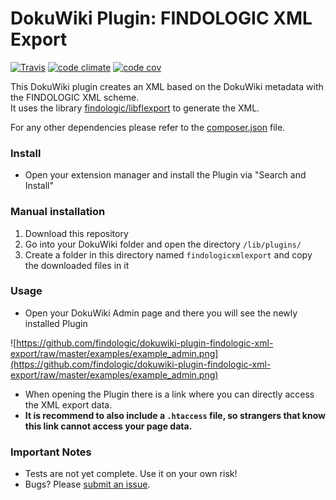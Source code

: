 # DokuWiki Plugin: FINDOLOGIC XML Export

[![Travis](https://travis-ci.org/findologic/dokuwiki-plugin-findologic-xml-export.svg?branch=master)](https://travis-ci.org/findologic/dokuwiki-plugin-findologic-xml-export/)
[![code climate](https://camo.githubusercontent.com/c4ca5e03a9cfcdcef3c074ceb2c0f3555725128d/68747470733a2f2f6170692e636f6465636c696d6174652e636f6d2f76312f6261646765732f33363239383432376434323736646231386661362f6d61696e7461696e6162696c697479)](https://codeclimate.com/github/findologic/dokuwiki-plugin-findologic-xml-export)
[![code cov](https://codecov.io/gh/findologic/dokuwiki-plugin-findologic-xml-export/branch/master/graph/badge.svg)](https://codecov.io/gh/findologic/dokuwiki-plugin-findologic-xml-export)

This DokuWiki plugin creates an XML based on the DokuWiki metadata with the FINDOLOGIC XML scheme.  
It uses the library [findologic/libflexport](https://github.com/findologic/libflexport) to generate the XML.

For any other dependencies please refer to the [composer.json](https://raw.githubusercontent.com/findologic/dokuwiki-plugin-findologic-xml-export/master/composer.json) file.

### Install

 - Open your extension manager and install the Plugin via "Search and Install"

### Manual installation

 1. Download this repository
 2. Go into your DokuWiki folder and open the directory `/lib/plugins/`
 3. Create a folder in this directory named `findologicxmlexport` and copy the downloaded files in it
 
### Usage

 - Open your DokuWiki Admin page and there you will see the newly installed Plugin
 
 ![https://github.com/findologic/dokuwiki-plugin-findologic-xml-export/raw/master/examples/example_admin.png](https://github.com/findologic/dokuwiki-plugin-findologic-xml-export/raw/master/examples/example_admin.png)

 - When opening the Plugin there is a link where you can directly access the XML export data.
 - **It is recommend to also include a `.htaccess` file, so strangers that know this link cannot access your page data.**
 
### Important Notes
 
 - Tests are not yet complete. Use it on your own risk!
 - Bugs? Please [submit an issue](https://github.com/findologic/dokuwiki-plugin-findologic-xml-export/issues/new).
